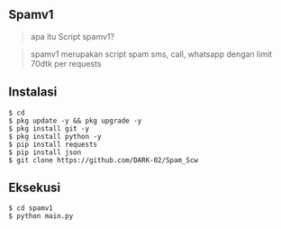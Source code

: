 ## Spamv1
> apa itu Script spamv1?

> spamv1 merupakan script spam sms, call, whatsapp dengan limit 70dtk per requests

## Instalasi
```
$ cd
$ pkg update -y && pkg upgrade -y
$ pkg install git -y
$ pkg install python -y
$ pip install requests
$ pip install json
$ git clone https://github.com/DARK-02/Spam_Scw
```
## Eksekusi
```python3
$ cd spamv1
$ python main.py
```
